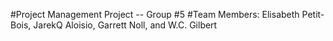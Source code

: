 #Project Management Project -- Group #5
#Team Members: Elisabeth Petit-Bois, JarekQ Aloisio, Garrett Noll, and W.C. Gilbert
